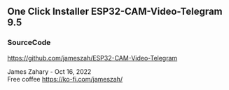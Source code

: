 
<h2>One Click Installer ESP32-CAM-Video-Telegram 9.5 </h2>

<script type="module" src="https://unpkg.com/esp-web-tools@9.0.3/dist/web/install-button.js?module"></script>   
<esp-web-install-button manifest="installer/manifest.json"></esp-web-install-button>   
                                                 
          
          
<h3>SourceCode</h3>

  <a href="https://github.com/jameszah/ESP32-CAM-Video-Telegram/">https://github.com/jameszah/ESP32-CAM-Video-Telegram</a>      
     
       
James Zahary - Oct 16, 2022      
Free coffee <a href="https://ko-fi.com/jameszah">https://ko-fi.com/jameszah/</a>    

